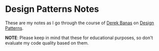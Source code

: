 # Design Patterns Notes

These are my notes as I go through the course of [Derek Banas](https://www.youtube.com/channel/UCwRXb5dUK4cvsHbx-rGzSgw) on [Design Patterns](https://www.youtube.com/playlist?list=PLF206E906175C7E07). 

**NOTE**: Please keep in mind that these for educational purposes, so don't evaluate my code quality based on them.
